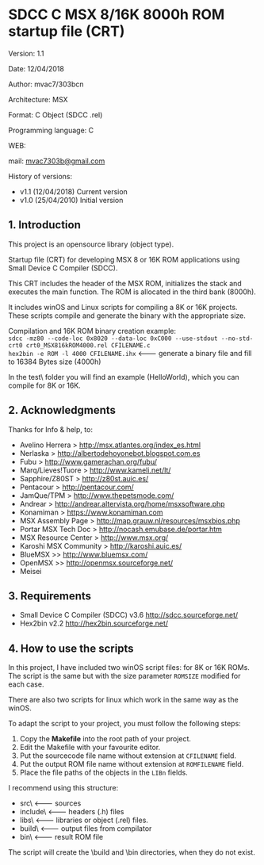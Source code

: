 # SDCC C MSX 8/16K 8000h ROM startup file (CRT)

Version: 1.1

Date: 12/04/2018

Author: mvac7/303bcn

Architecture: MSX

Format: C Object (SDCC .rel)

Programming language: C

WEB:
 
mail: mvac7303b@gmail.com



History of versions:
- v1.1 (12/04/2018) Current version
- v1.0 (25/04/2010) Initial version



## 1. Introduction

This project is an opensource library (object type).

Startup file (CRT) for developing MSX 8 or 16K ROM applications using Small Device C Compiler (SDCC).

This CRT includes the header of the MSX ROM, initializes the stack and executes 
the main function. The ROM is allocated in the third bank (8000h).
  
It includes winOS and Linux scripts for compiling a 8K or 16K projects.
These scripts compile and generate the binary with the appropriate size.
  
                          
Compilation and 16K ROM binary creation example:  
`sdcc -mz80 --code-loc 0x8020 --data-loc 0xC000 --use-stdout --no-std-crt0 crt0_MSX816kROM4000.rel CFILENAME.c`                           
`hex2bin -e ROM -l 4000 CFILENAME.ihx`   <--- generate a binary file and fill to 16384 Bytes size (4000h) 


In the test\ folder you will find an example (HelloWorld), which you can compile for 8K or 16K.
 


## 2. Acknowledgments
  
Thanks for Info & help, to:

* Avelino Herrera > http://msx.atlantes.org/index_es.html
* Nerlaska > http://albertodehoyonebot.blogspot.com.es
* Fubu > http://www.gamerachan.org/fubu/
* Marq/Lieves!Tuore > http://www.kameli.net/lt/
* Sapphire/Z80ST > http://z80st.auic.es/
* Pentacour > http://pentacour.com/
* JamQue/TPM > http://www.thepetsmode.com/
* Andrear > http://andrear.altervista.org/home/msxsoftware.php
* Konamiman > https://www.konamiman.com
* MSX Assembly Page > http://map.grauw.nl/resources/msxbios.php
* Portar MSX Tech Doc > http://nocash.emubase.de/portar.htm
* MSX Resource Center > http://www.msx.org/
* Karoshi MSX Community > http://karoshi.auic.es/
* BlueMSX >> http://www.bluemsx.com/
* OpenMSX >> http://openmsx.sourceforge.net/
* Meisei



## 3. Requirements

* Small Device C Compiler (SDCC) v3.6 http://sdcc.sourceforge.net/
* Hex2bin v2.2 http://hex2bin.sourceforge.net/ 



## 4. How to use the scripts

In this project, I have included two winOS script files: for 8K or 16K ROMs.
The script is the same but with the size parameter `ROMSIZE` modified for each case.

There are also two scripts for linux which work in the same way as the winOS.

To adapt the script to your project, you must follow the following steps:

1. Copy the **Makefile** into the root path of your project.
2. Edit the Makefile with your favourite editor.
3. Put the sourcecode file name without extension at `CFILENAME` field.
4. Put the output ROM file name without extension at `ROMFILENAME` field.
5. Place the file paths of the objects in the `LIBn` fields.

I recommend using this structure:

- src\      <--- sources
- include\  <--- headers (.h) files
- libs\     <--- libraries or object (.rel) files.
- build\    <--- output files from compilator
- bin\      <--- result ROM file

The script will create the \build and \bin directories, when they do not exist.
